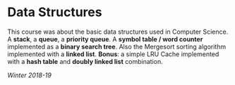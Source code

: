 # Data Structures

This course was about the basic data structures used in Computer Science. A **stack**, a **queue**, a **priority queue**.
A **symbol table / word counter** implemented as a **binary search tree**.
Also the Mergesort sorting algorithm implemented with a **linked list**.
**Bonus**: a simple LRU Cache implemented with a **hash table** and **doubly linked list** combination.
    
*Winter 2018-19*
